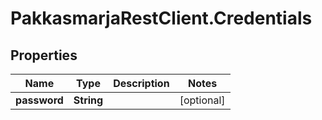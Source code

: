 # PakkasmarjaRestClient.Credentials

## Properties
Name | Type | Description | Notes
------------ | ------------- | ------------- | -------------
**password** | **String** |  | [optional] 


